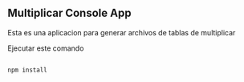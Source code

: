 

## Multiplicar Console App

Esta es una aplicacion para generar archivos de tablas de multiplicar

Ejecutar este comando

```

npm install
```